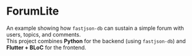 # ForumLite #

An example showing how `fastjson-db` can sustain a simple forum with users, topics, and comments.  
This project combines **Python** for the backend (using `fastjson-db`) and **Flutter + BLoC** for the frontend.
